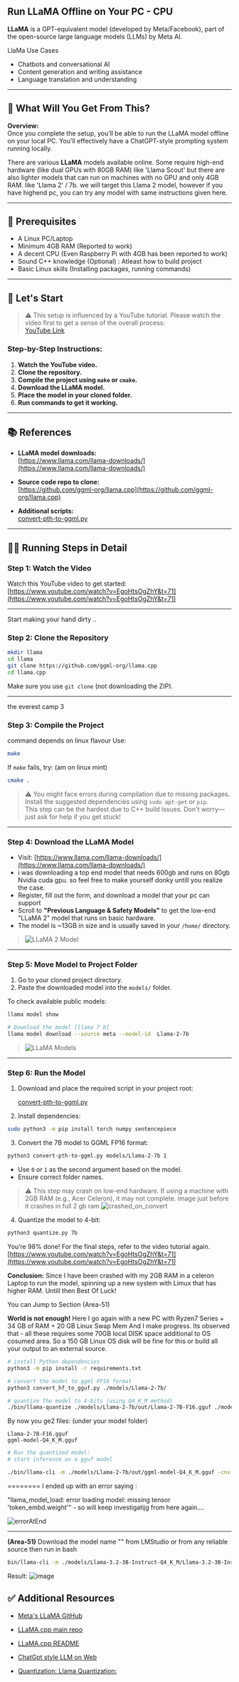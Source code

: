 
## Run LLaMA Offline on Your PC - CPU

**LLaMA** 
is a GPT-equivalent model (developed by Meta/Facebook), part of the open-source large language models (LLMs) by Meta AI.

LlaMa Use Cases

* Chatbots and conversational AI
* Content generation and writing assistance
* Language translation and understanding
---

## 🤔 What Will You Get From This?

**Overview:**  
Once you complete the setup, you’ll be able to run the LLaMA model offline on your local PC. You'll effectively have a ChatGPT-style prompting system running locally.

There are various **LLaMA** models available online. Some require high-end hardware (like dual GPUs with 80GB RAM) like 'Llama Scout' but there are also lighter models that can run on machines with no GPU and only 4GB RAM.
like 'Llama 2' / 7b.
we will target this Llama 2 model, however if you have highend pc, you can try any model with same instructions given here.

---

## 🧰 Prerequisites

- A Linux PC/Laptop  
- Minimum 4GB RAM (Reported to work)  
- A decent CPU (Even Raspberry Pi with 4GB has been reported to work)  
- Sound C++ knowledge (Optional)  : Atleast how to build project
- Basic Linux skills (Installing packages, running commands)

---

## 🚀 Let's Start

> ⚠️ This setup is influenced by a YouTube tutorial. Please watch the video first to get a sense of the overall process:  
> [YouTube Link](https://www.youtube.com/watch?v=EgoHtsOgZhY&t=71)

### Step-by-Step Instructions:

1. **Watch the YouTube video.**
2. **Clone the repository.**
3. **Compile the project using `make` or `cmake`.**
4. **Download the LLaMA model.**
5. **Place the model in your cloned folder.**
6. **Run commands to get it working.**

---

## 📚 References

- **LLaMA model downloads:**  
  [https://www.llama.com/llama-downloads/](https://www.llama.com/llama-downloads/)

- **Source code repo to clone:**  
  [https://github.com/ggml-org/llama.cpp](https://github.com/ggml-org/llama.cpp)

- **Additional scripts:**  
  [convert-pth-to-ggml.py](https://github.com/cornelk/llama-go/blob/go/convert-pth-to-ggml.py)

---

## 🧑‍💻 Running Steps in Detail

### Step 1: Watch the Video

Watch this YouTube video to get started:  
[https://www.youtube.com/watch?v=EgoHtsOgZhY&t=71](https://www.youtube.com/watch?v=EgoHtsOgZhY&t=71)

---
Start making your hand dirty ..
### Step 2: Clone the Repository

```bash
mkdir llama
cd llama
git clone https://github.com/ggml-org/llama.cpp
cd llama.cpp
```

Make sure you use `git clone` (not downloading the ZIP).

---

the everest camp 3
### Step 3: Compile the Project
command depends on linux flavour
Use:

```bash
make
```

If `make` fails, try: (am on linux mint)

```bash
cmake .
```

> ⚠️ You might face errors during compilation due to missing packages. Install the suggested dependencies using `sudo apt-get` or `pip`.  
> This step can be the hardest due to C++ build issues. Don't worry—just ask for help if you get stuck!

---

### Step 4: Download the LLaMA Model

- Visit: [https://www.llama.com/llama-downloads/](https://www.llama.com/llama-downloads/)
- i was downloading a top end model that needs 600gb and runs on 80gb Nvidia cuda gpu. so feel free to make yourself donky untill you realize the case.
- Register, fill out the form, and download a model that your pc can support
- Scroll to **"Previous Language & Safety Models"** to get the low-end "LLaMA 2" model that runs on basic hardware.
- The model is ~13GB in size and is usually saved in your `/home/` directory.

> ![LLaMA 2 Model](images/llama2_model.png)

---

### Step 5: Move Model to Project Folder

1. Go to your cloned project directory.
2. Paste the downloaded model into the `models/` folder.

To check available public models:

```bash
llama model show
```
```bash
# Download the model [llama 7 b]
llama model download --source meta --model-id  Llama-2-7b
```

> ![LLaMA Models](images/llamaModelsAll.png)

---

### Step 6: Run the Model

1. Download and place the required script in your project root:

   [convert-pth-to-ggml.py](https://github.com/cornelk/llama-go/blob/go/convert-pth-to-ggml.py)

2. Install dependencies:

```bash
sudo python3 -m pip install torch numpy sentencepiece
```

3. Convert the 7B model to GGML FP16 format:

```bash
python3 convert-pth-to-ggml.py models/Llama-2-7b 1
```

- Use `0` or `1` as the second argument based on the model.
- Ensure correct folder names.

> ⚠️ This step may crash on low-end hardware. If using a machine with 2GB RAM (e.g., Acer Celeron), it may not complete.
image just before it crashes in full 2 gb ram
> ![crashed_on_convert](https://github.com/user-attachments/assets/27be86b5-6a4c-45ff-90ed-11e8c349e572)

4. Quantize the model to 4-bit:

```bash
python3 quantize.py 7b
```
You’re 98% done! For the final steps, refer to the video tutorial again.
[https://www.youtube.com/watch?v=EgoHtsOgZhY&t=71](https://www.youtube.com/watch?v=EgoHtsOgZhY&t=71)

**Conclusion:**
Since I have been crashed with my 2GB RAM in a celeron Laptop to run the model, spinning up a new system with Limux that has higher RAM. 
Untill then Best Of Luck!

You can Jump to Section (Area-51)

**World is not enough!**
Here I go again with a new PC with Ryzen7 Series + 34 GB of RAM + 20 GB Linux Swap Mem
And I make progress. Its observed that - all these requires some 70GB local DISK space additional to OS cosumed area.
So a 150 GB Linux OS disk will be fine for this or build all your output to an external source.


```bash
# install Python dependencies
python3 -m pip install -r requirements.txt

# convert the model to ggml FP16 format
python3 convert_hf_to_gguf.py ./models/Llama-2-7b/

# quantize the model to 4-bits (using Q4_K_M method)
./bin/llama-quantize ./models/Llama-2-7b/out/Llama-2-7B-F16.gguf ./models/Llama-2-7b/out/ggml-model-Q4_K_M.gguf Q4_K_M

```
By now you ge2 files: (under your model folder)

    Llama-2-7B-F16.gguf
    ggml-model-Q4_K_M.gguf
    
```bash
# Run the quantized model:
# start inference on a gguf model

./bin/llama-cli -m ./models/Llama-2-7b/out/ggml-model-Q4_K_M.gguf -cnv -p "You are a helpful assistant"
```
========
I ended up with an error saying :

"llama_model_load: error loading model: missing tensor 'token_embd.weight'" - so will keep investigatijg from here again....

![errorAtEnd](https://github.com/user-attachments/assets/03dc370e-5efe-48d7-8776-885b69a43239)


---------
**(Area-51)**
Download the model name "" from LMStudio or from any reliable source then run in bash
  ```bash
  bin/llama-cli -m ./models/Llama-3.2-3B-Instruct-Q4_K_M/Llama-3.2-3B-Instruct-Q4_K_M.gguf -cnv -p "You are a helpful assistant"
  ```
  Result:
  ![image](https://github.com/user-attachments/assets/fa1293a2-e7a8-4b5e-895a-4bd01917ee0a)





## ✅ Additional Resources

- [Meta's LLaMA GitHub](https://github.com/meta-llama/llama-models/blob/main/README.md)
- [LLaMA.cpp main repo](https://github.com/ggml-org/llama.cpp)
- [LLaMA.cpp README](https://github.com/ggml-org/llama.cpp/blob/master/README.md)

- [ChatGpt style LLM on Web](https://www.meta.ai)
- [Quantization: Llama Quantization:](https://www.llama.com/docs/how-to-guides/quantization/)
  
